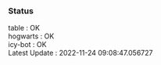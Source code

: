 ### Status


table : OK  
hogwarts : OK  
icy-bot : OK  
Latest Update : 2022-11-24 09:08:47.056727
